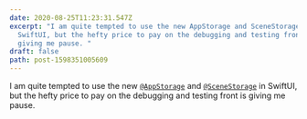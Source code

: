 ```yaml
---
date: 2020-08-25T11:23:31.547Z
excerpt: "I am quite tempted to use the new AppStorage and SceneStorage in
  SwiftUI, but the hefty price to pay on the debugging and testing front is
  giving me pause. "
draft: false
path: post-1598351005609
---
```

I am quite tempted to use the new [`@AppStorage`](https://developer.apple.com/documentation/swiftui/appstorage) and [`@SceneStorage`](https://developer.apple.com/documentation/swiftui/scenestorage) in SwiftUI, but the hefty price to pay on the debugging and testing front is giving me pause. 